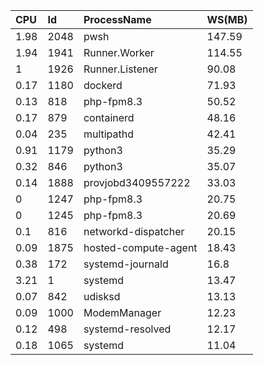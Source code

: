 

|CPU|Id|ProcessName|WS(MB)|
|:--|:--|:--|:--|
|1.98|2048|pwsh|147.59|
|1.94|1941|Runner.Worker|114.55|
|1|1926|Runner.Listener|90.08|
|0.17|1180|dockerd|71.93|
|0.13|818|php-fpm8.3|50.52|
|0.17|879|containerd|48.16|
|0.04|235|multipathd|42.41|
|0.91|1179|python3|35.29|
|0.32|846|python3|35.07|
|0.14|1888|provjobd3409557222|33.03|
|0|1247|php-fpm8.3|20.75|
|0|1245|php-fpm8.3|20.69|
|0.1|816|networkd-dispatcher|20.15|
|0.09|1875|hosted-compute-agent|18.43|
|0.38|172|systemd-journald|16.8|
|3.21|1|systemd|13.47|
|0.07|842|udisksd|13.13|
|0.09|1000|ModemManager|12.23|
|0.12|498|systemd-resolved|12.17|
|0.18|1065|systemd|11.04|

